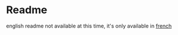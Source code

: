 # Readme

english readme not available at this time, it's only available in [french](readme.fr.md)



